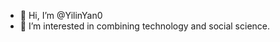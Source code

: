 - 👋 Hi, I’m @YilinYan0
- 👀 I’m interested in combining technology and social science.

<!---
YilinYan0/YilinYan0 is a ✨ special ✨ repository because its `README.md` (this file) appears on your GitHub profile.
You can click the Preview link to take a look at your changes.
--->

